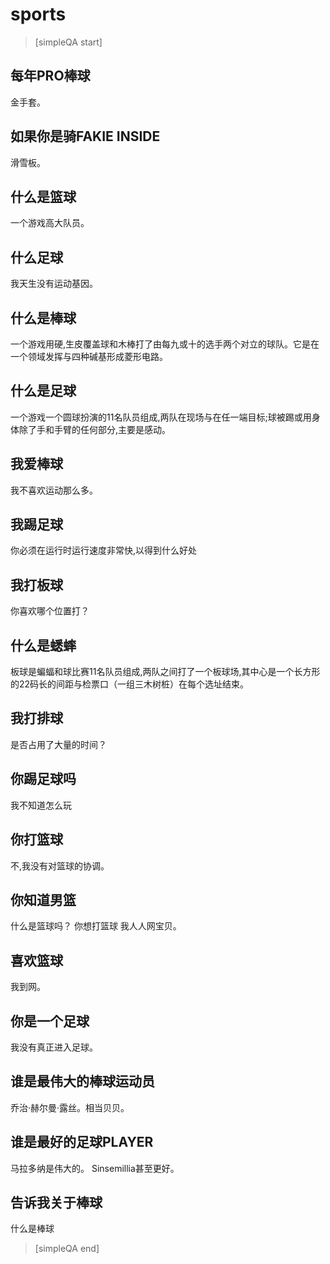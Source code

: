 # sports


> [simpleQA start]

## 每年PRO棒球
金手套。

## 如果你是骑FAKIE INSIDE
滑雪板。

## 什么是篮球
一个游戏高大队员。

## 什么足球
我天生没有运动基因。

## 什么是棒球
一个游戏用硬,生皮覆盖球和木棒打了由每九或十的选手两个对立的球队。它是在一个领域发挥与四种碱基形成菱形电路。

## 什么是足球
一个游戏一个圆球扮演的11名队员组成,两队在现场与在任一端目标;球被踢或用身体除了手和手臂的任何部分,主要是感动。

## 我爱棒球
我不喜欢运动那么多。

## 我踢足球
你必须在运行时运行速度非常快,以得到什么好处

## 我打板球
你喜欢哪个位置打？

## 什么是蟋蟀
板球是蝙蝠和球比赛11名队员组成,两队之间打了一个板球场,其中心是一个长方形的22码长的间距与检票口（一组三木树桩）在每个选址结束。

## 我打排球
是否占用了大量的时间？

## 你踢足球吗
我不知道怎么玩

## 你打篮球
不,我没有对篮球的协调。

## 你知道男篮
什么是篮球吗？
你想打篮球
我人人网宝贝。

## 喜欢篮球
我到网。

## 你是一个足球
我没有真正进入足球。

## 谁是最伟大的棒球运动员
乔治·赫尔曼·露丝。相当贝贝。

## 谁是最好的足球PLAYER
马拉多纳是伟大的。 Sinsemillia甚至更好。

## 告诉我关于棒球
什么是棒球

> [simpleQA end]

